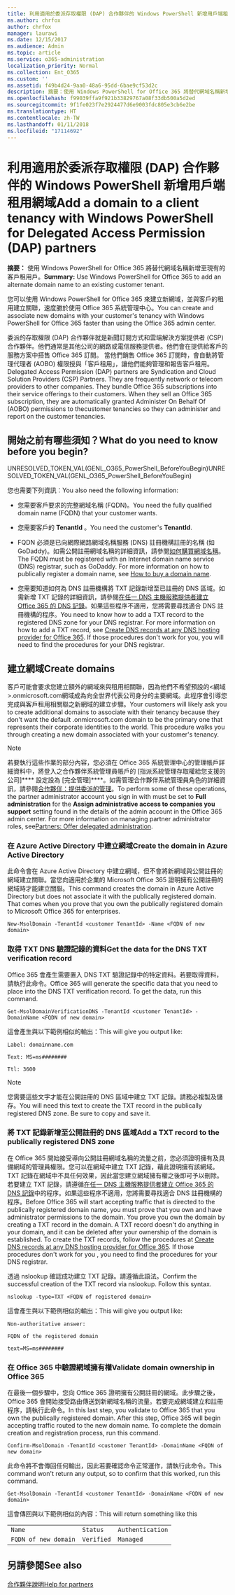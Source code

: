 ```yaml
---
title: 利用適用於委派存取權限 (DAP) 合作夥伴的 Windows PowerShell 新增用戶端租用網域
ms.author: chrfox
author: chrfox
manager: laurawi
ms.date: 12/15/2017
ms.audience: Admin
ms.topic: article
ms.service: o365-administration
localization_priority: Normal
ms.collection: Ent_O365
ms.custom: ''
ms.assetid: f49b4d24-9aa0-48a6-95dd-6bae9cf53d2c
description: 摘要：使用 Windows PowerShell for Office 365 將替代網域名稱新增至現有的客戶租用戶。
ms.openlocfilehash: f99039ffa9f921b33829767a08f33db500a5d2ed
ms.sourcegitcommit: 9f1fe023f7e2924477d6e9003fdc805e3cb6e2be
ms.translationtype: HT
ms.contentlocale: zh-TW
ms.lasthandoff: 01/11/2018
ms.locfileid: "17114692"
---
```

# <a name="add-a-domain-to-a-client-tenancy-with-windows-powershell-for-delegated-access-permission-dap-partners"></a><span data-ttu-id="5d83b-103">利用適用於委派存取權限 (DAP) 合作夥伴的 Windows PowerShell 新增用戶端租用網域</span><span class="sxs-lookup"><span data-stu-id="5d83b-103">Add a domain to a client tenancy with Windows PowerShell for Delegated Access Permission (DAP) partners</span></span>

 <span data-ttu-id="5d83b-104">**摘要：** 使用 Windows PowerShell for Office 365 將替代網域名稱新增至現有的客戶租用戶。</span><span class="sxs-lookup"><span data-stu-id="5d83b-104">**Summary:** Use Windows PowerShell for Office 365 to add an alternate domain name to an existing customer tenant.</span></span>
  
<span data-ttu-id="5d83b-105">您可以使用 Windows PowerShell for Office 365 來建立新網域，並與客戶的租用建立關聯，速度勝於使用 Office 365 系統管理中心。</span><span class="sxs-lookup"><span data-stu-id="5d83b-105">You can create and associate new domains with your customer's tenancy with Windows PowerShell for Office 365 faster than using the Office 365 admin center.</span></span>
  
<span data-ttu-id="5d83b-p101">委派的存取權限 (DAP) 合作夥伴就是新聞訂閱方式和雲端解決方案提供者 (CSP) 合作夥伴。他們通常是其他公司的網路或電信服務提供者。他們會在提供給客戶的服務方案中搭售 Office 365 訂閱。 當他們銷售 Office 365 訂閱時，會自動將管理代理者 (AOBO) 權限授與「客戶租用」，讓他們能夠管理和報告客戶租用。</span><span class="sxs-lookup"><span data-stu-id="5d83b-p101">Delegated Access Permission (DAP) partners are Syndication and Cloud Solution Providers (CSP) Partners. They are frequently network or telecom providers to other companies. They bundle Office 365 subscriptions into their service offerings to their customers. When they sell an Office 365 subscription, they are automatically granted Administer On Behalf Of (AOBO) permissions to thecustomer tenancies so they can administer and report on the customer tenancies.</span></span>
## <a name="what-do-you-need-to-know-before-you-begin"></a><span data-ttu-id="5d83b-110">開始之前有哪些須知？</span><span class="sxs-lookup"><span data-stu-id="5d83b-110">What do you need to know before you begin?</span></span>

<span data-ttu-id="5d83b-111">UNRESOLVED_TOKEN_VAL(GENL_O365_PowerShell_BeforeYouBegin)</span><span class="sxs-lookup"><span data-stu-id="5d83b-111">UNRESOLVED_TOKEN_VAL(GENL_O365_PowerShell_BeforeYouBegin)</span></span>
  
<span data-ttu-id="5d83b-112">您也需要下列資訊︰</span><span class="sxs-lookup"><span data-stu-id="5d83b-112">You also need the following information:</span></span>
  
- <span data-ttu-id="5d83b-113">您需要客戶要求的完整網域名稱 (FQDN)。</span><span class="sxs-lookup"><span data-stu-id="5d83b-113">You need the fully qualified domain name (FQDN) that your customer wants.</span></span>
    
- <span data-ttu-id="5d83b-114">您需要客戶的 **TenantId** 。</span><span class="sxs-lookup"><span data-stu-id="5d83b-114">You need the customer's **TenantId**.</span></span>
    
- <span data-ttu-id="5d83b-p102">FQDN 必須是已向網際網路網域名稱服務 (DNS) 註冊機構註冊的名稱 (如 GoDaddy)。如需公開註冊網域名稱的詳細資訊，請參閱[如何購買網域名稱](https://go.microsoft.com/fwlink/p/?LinkId=532541)。</span><span class="sxs-lookup"><span data-stu-id="5d83b-p102">The FQDN must be registered with an Internet domain name service (DNS) registrar, such as GoDaddy. For more information on how to publically register a domain name, see [How to buy a domain name](https://go.microsoft.com/fwlink/p/?LinkId=532541).</span></span>
    
- <span data-ttu-id="5d83b-p103">您需要知道如何為 DNS 註冊機構將 TXT 記錄新增至已註冊的 DNS 區域。如需新增 TXT 記錄的詳細資訊，請參閱[在任一 DNS 主機服務提供者建立 Office 365 的 DNS 記錄](https://go.microsoft.com/fwlink/p/?LinkId=532542)。如果這些程序不適用，您將需要尋找適合 DNS 註冊機構的程序。</span><span class="sxs-lookup"><span data-stu-id="5d83b-p103">You need to know how to add a TXT record to the registered DNS zone for your DNS registrar. For more information on how to add a TXT record, see [Create DNS records at any DNS hosting provider for Office 365](https://go.microsoft.com/fwlink/p/?LinkId=532542). If those procedures don't work for you, you will need to find the procedures for your DNS registrar.</span></span>
    
## <a name="create-domains"></a><span data-ttu-id="5d83b-120">建立網域</span><span class="sxs-lookup"><span data-stu-id="5d83b-120">Create domains</span></span>

 <span data-ttu-id="5d83b-p104">客戶可能會要求您建立額外的網域來與租用相關聯，因為他們不希望預設的<網域>.onmicrosoft.com網域成為向全世界代表公司身分的主要網域。此程序會引導您完成與客戶租用相關聯之新網域的建立步驟。</span><span class="sxs-lookup"><span data-stu-id="5d83b-p104">Your customers will likely ask you to create additional domains to associate with their tenancy because they don't want the default <domain>.onmicrosoft.com domain to be the primary one that represents their corporate identities to the world. This procedure walks you through creating a new domain associated with your customer's tenancy.</span></span>
  
> [!NOTE]
> <span data-ttu-id="5d83b-p105">若要執行這些作業的部分內容，您必須在 Office 365 系統管理中心的管理帳戶詳細資料中，將登入之合作夥伴系統管理員帳戶的 [指派系統管理存取權給您支援的公司]\*\*\*\* 設定設為 [完全管理]\*\*\*\*。如需管理合作夥伴系統管理員角色的詳細資訊，請參閱[合作夥伴：提供委派的管理](https://go.microsoft.com/fwlink/p/?LinkId=532435)。</span><span class="sxs-lookup"><span data-stu-id="5d83b-p105">To perform some of these operations, the partner administrator account you sign in with must be set to **Full administration** for the **Assign administrative access to companies you support** setting found in the details of the admin account in the Office 365 admin center. For more information on managing partner administrator roles, see[Partners: Offer delegated administration](https://go.microsoft.com/fwlink/p/?LinkId=532435).</span></span> 
  
### <a name="create-the-domain-in-azure-active-directory"></a><span data-ttu-id="5d83b-125">在 Azure Active Directory 中建立網域</span><span class="sxs-lookup"><span data-stu-id="5d83b-125">Create the domain in Azure Active Directory</span></span>

<span data-ttu-id="5d83b-p106">此命令會在 Azure Active Directory 中建立網域，但不會將新網域與公開註冊的網域建立關聯。當您向適用於企業的 Microsoft Office 365 證明擁有公開註冊的網域時才能建立關聯。</span><span class="sxs-lookup"><span data-stu-id="5d83b-p106">This command creates the domain in Azure Active Directory but does not associate it with the publically registered domain. That comes when you prove that you own the publically registered domain to Microsoft Office 365 for enterprises.</span></span>
  
```
New-MsolDomain -TenantId <customer TenantId> -Name <FQDN of new domain>
```

### <a name="get-the-data-for-the-dns-txt-verification-record"></a><span data-ttu-id="5d83b-128">取得 TXT DNS 驗證記錄的資料</span><span class="sxs-lookup"><span data-stu-id="5d83b-128">Get the data for the DNS TXT verification record</span></span>

 <span data-ttu-id="5d83b-p107">Office 365 會產生需要置入 DNS TXT 驗證記錄中的特定資料。若要取得資料，請執行此命令。</span><span class="sxs-lookup"><span data-stu-id="5d83b-p107">Office 365 will generate the specific data that you need to place into the DNS TXT verification record. To get the data, run this command.</span></span>
  
```
Get-MsolDomainVerificationDNS -TenantId <customer TenantId> -DomainName <FQDN of new domain>
```

<span data-ttu-id="5d83b-131">這會產生與以下範例相似的輸出：</span><span class="sxs-lookup"><span data-stu-id="5d83b-131">This will give you output like:</span></span>
  
 `Label: domainname.com`
  
 `Text: MS=ms########`
  
 `Ttl: 3600`
  
> [!NOTE]
> <span data-ttu-id="5d83b-p108">您需要這些文字才能在公開註冊的 DNS 區域中建立 TXT 記錄。請務必複製及儲存。</span><span class="sxs-lookup"><span data-stu-id="5d83b-p108">You will need this text to create the TXT record in the publically registered DNS zone. Be sure to copy and save it.</span></span> 
  
### <a name="add-a-txt-record-to-the-publically-registered-dns-zone"></a><span data-ttu-id="5d83b-134">將 TXT 記錄新增至公開註冊的 DNS 區域</span><span class="sxs-lookup"><span data-stu-id="5d83b-134">Add a TXT record to the publically registered DNS zone</span></span>

<span data-ttu-id="5d83b-p109">在 Office 365 開始接受導向公開註冊網域名稱的流量之前，您必須證明擁有及具備網域的管理員權限。您可以在網域中建立 TXT 記錄，藉此證明擁有該網域。TXT 記錄在網域中不具任何效果，因此當您建立網域擁有權之後即可予以刪除。若要建立 TXT 記錄，請遵循[在任一 DNS 主機服務提供者建立 Office 365 的 DNS 記錄](https://go.microsoft.com/fwlink/p/?LinkId=532542)中的程序。如果這些程序不適用，您將需要尋找適合 DNS 註冊機構的程序。</span><span class="sxs-lookup"><span data-stu-id="5d83b-p109">Before Office 365 will start accepting traffic that is directed to the publically registered domain name, you must prove that you own and have administrator permissions to the domain. You prove you own the domain by creating a TXT record in the domain. A TXT record doesn't do anything in your domain, and it can be deleted after your ownership of the domain is established. To create the TXT records, follow the procedures at [Create DNS records at any DNS hosting provider for Office 365](https://go.microsoft.com/fwlink/p/?LinkId=532542). If those procedures don't work for you , you need to find the procedures for your DNS registrar.</span></span>
  
<span data-ttu-id="5d83b-p110">透過 nslookup 確認成功建立 TXT 記錄。請遵循此語法。</span><span class="sxs-lookup"><span data-stu-id="5d83b-p110">Confirm the successful creation of the TXT record via nslookup. Follow this syntax.</span></span>
  
```
nslookup -type=TXT <FQDN of registered domain>
```

<span data-ttu-id="5d83b-142">這會產生與以下範例相似的輸出：</span><span class="sxs-lookup"><span data-stu-id="5d83b-142">This will give you output like:</span></span>
  
 `Non-authoritative answer:`
  
 `FQDN of the registered domain`
  
 `text=MS=ms########`
  
### <a name="validate-domain-ownership-in-office-365"></a><span data-ttu-id="5d83b-143">在 Office 365 中驗證網域擁有權</span><span class="sxs-lookup"><span data-stu-id="5d83b-143">Validate domain ownership in Office 365</span></span>

<span data-ttu-id="5d83b-p111">在最後一個步驟中，您向 Office 365 證明擁有公開註冊的網域。此步驟之後，Office 365 會開始接受路由傳送到新網域名稱的流量。若要完成網域建立和註冊程序，請執行此命令。</span><span class="sxs-lookup"><span data-stu-id="5d83b-p111">In this last step, you validate to Office 365 that you own the publically registered domain. After this step, Office 365 will begin accepting traffic routed to the new domain name. To complete the domain creation and registration process, run this command.</span></span> 
  
```
Confirm-MsolDomain -TenantId <customer TenantId> -DomainName <FQDN of new domain>
```

<span data-ttu-id="5d83b-147">此命令將不會傳回任何輸出，因此若要確認命令正常運作，請執行此命令。</span><span class="sxs-lookup"><span data-stu-id="5d83b-147">This command won't return any output, so to confirm that this worked, run this command.</span></span>
  
```
Get-MsolDomain -TenantId <customer TenantId> -DomainName <FQDN of new domain>
```

<span data-ttu-id="5d83b-148">這會傳回與以下範例相似的內容：</span><span class="sxs-lookup"><span data-stu-id="5d83b-148">This will return something like this</span></span>
  
||||
|:-----|:-----|:-----|
| `Name` <br/> | `Status` <br/> | `Authentication` <br/> |
| `FQDN of new domain` <br/> | `Verified` <br/> | `Managed` <br/> |
   
## <a name="see-also"></a><span data-ttu-id="5d83b-149">另請參閱</span><span class="sxs-lookup"><span data-stu-id="5d83b-149">See also</span></span>

#### 

[<span data-ttu-id="5d83b-150">合作夥伴說明</span><span class="sxs-lookup"><span data-stu-id="5d83b-150">Help for partners</span></span>](https://go.microsoft.com/fwlink/p/?LinkID=533477)

